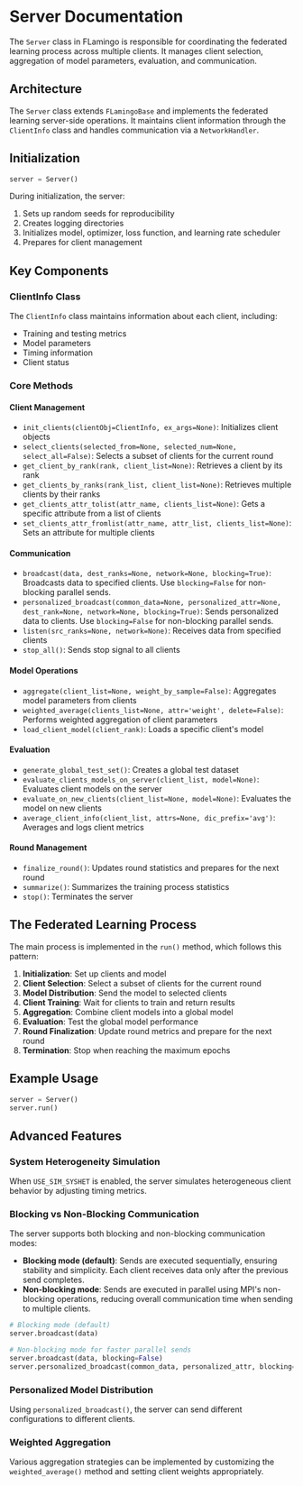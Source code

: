 # Server Documentation

The `Server` class in FLamingo is responsible for coordinating the federated learning process across multiple clients. It manages client selection, aggregation of model parameters, evaluation, and communication.

## Architecture

The `Server` class extends `FLamingoBase` and implements the federated learning server-side operations. It maintains client information through the `ClientInfo` class and handles communication via a `NetworkHandler`.

## Initialization

```python
server = Server()
```

During initialization, the server:
1. Sets up random seeds for reproducibility
2. Creates logging directories
3. Initializes model, optimizer, loss function, and learning rate scheduler
4. Prepares for client management

## Key Components

### ClientInfo Class

The `ClientInfo` class maintains information about each client, including:
- Training and testing metrics
- Model parameters
- Timing information
- Client status

### Core Methods

#### Client Management

- `init_clients(clientObj=ClientInfo, ex_args=None)`: Initializes client objects
- `select_clients(selected_from=None, selected_num=None, select_all=False)`: Selects a subset of clients for the current round
- `get_client_by_rank(rank, client_list=None)`: Retrieves a client by its rank
- `get_clients_by_ranks(rank_list, client_list=None)`: Retrieves multiple clients by their ranks
- `get_clients_attr_tolist(attr_name, clients_list=None)`: Gets a specific attribute from a list of clients
- `set_clients_attr_fromlist(attr_name, attr_list, clients_list=None)`: Sets an attribute for multiple clients

#### Communication

- `broadcast(data, dest_ranks=None, network=None, blocking=True)`: Broadcasts data to specified clients. Use `blocking=False` for non-blocking parallel sends.
- `personalized_broadcast(common_data=None, personalized_attr=None, dest_rank=None, network=None, blocking=True)`: Sends personalized data to clients. Use `blocking=False` for non-blocking parallel sends.
- `listen(src_ranks=None, network=None)`: Receives data from specified clients
- `stop_all()`: Sends stop signal to all clients

#### Model Operations

- `aggregate(client_list=None, weight_by_sample=False)`: Aggregates model parameters from clients
- `weighted_average(clients_list=None, attr='weight', delete=False)`: Performs weighted aggregation of client parameters
- `load_client_model(client_rank)`: Loads a specific client's model

#### Evaluation

- `generate_global_test_set()`: Creates a global test dataset
- `evaluate_clients_models_on_server(client_list, model=None)`: Evaluates client models on the server
- `evaluate_on_new_clients(client_list=None, model=None)`: Evaluates the model on new clients
- `average_client_info(client_list, attrs=None, dic_prefix='avg')`: Averages and logs client metrics

#### Round Management

- `finalize_round()`: Updates round statistics and prepares for the next round
- `summarize()`: Summarizes the training process statistics
- `stop()`: Terminates the server

## The Federated Learning Process

The main process is implemented in the `run()` method, which follows this pattern:

1. **Initialization**: Set up clients and model
2. **Client Selection**: Select a subset of clients for the current round
3. **Model Distribution**: Send the model to selected clients
4. **Client Training**: Wait for clients to train and return results
5. **Aggregation**: Combine client models into a global model
6. **Evaluation**: Test the global model performance
7. **Round Finalization**: Update round metrics and prepare for the next round
8. **Termination**: Stop when reaching the maximum epochs

## Example Usage

```python
server = Server()
server.run()
```

## Advanced Features

### System Heterogeneity Simulation

When `USE_SIM_SYSHET` is enabled, the server simulates heterogeneous client behavior by adjusting timing metrics.

### Blocking vs Non-Blocking Communication

The server supports both blocking and non-blocking communication modes:

- **Blocking mode (default)**: Sends are executed sequentially, ensuring stability and simplicity. Each client receives data only after the previous send completes.
- **Non-blocking mode**: Sends are executed in parallel using MPI's non-blocking operations, reducing overall communication time when sending to multiple clients.

```python
# Blocking mode (default)
server.broadcast(data)

# Non-blocking mode for faster parallel sends
server.broadcast(data, blocking=False)
server.personalized_broadcast(common_data, personalized_attr, blocking=False)
```

### Personalized Model Distribution

Using `personalized_broadcast()`, the server can send different configurations to different clients.

### Weighted Aggregation

Various aggregation strategies can be implemented by customizing the `weighted_average()` method and setting client weights appropriately.